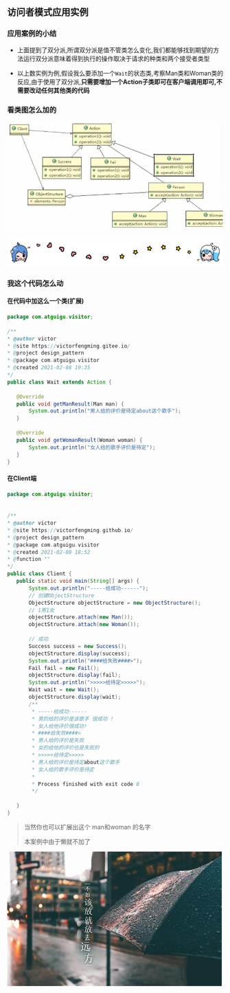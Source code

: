 
## 访问者模式应用实例
 
 ### 应用案例的小结
 
 - 上面提到了双分派,所谓双分派是值不管类怎么变化,我们都能够找到期望的方法运行双分派意味着得到执行的操作取决于请求的种类和两个接受者类型
 
 - 以上数实例为例,假设我么要添加一个`Wait`的状态类,考察Man类和Woman类的反应,由于使用了双分派,**只需要增加一个Action子类即可在客户端调用即可,不需要改动任何其他类的代码**
 
 
 
### 看类图怎么加的
 
 ![](./img/QQ截图20210208193459.png)
 
 

 
![](./img/bilibili_line.png)




 ### 我这个代码怎么动
 #### 在代码中加这么一个类(扩展)
 ```java
package com.atguigu.visitor;

/**
 * @author victor
 * @site https://victorfengming.gitee.io/
 * @project design_pattern
 * @package com.atguigu.visitor
 * @created 2021-02-08 19:35
 */
public class Wait extends Action {

    @Override
    public void getManResult(Man man) {
        System.out.println("男人给的评价是待定about这个歌手");
    }

    @Override
    public void getWomanResult(Woman woman) {
        System.out.println("女人给的歌手评价是待定");
    }
}

```

#### 在Client端


 ```java
package com.atguigu.visitor;


/**
 * @author victor
 * @site https://victorfengming.github.io/
 * @project design_pattern
 * @package com.atguigu.visitor
 * @created 2021-02-08 18:52
 * @function ""
 */
public class Client {
    public static void main(String[] args) {
        System.out.println("-----给成功------");
        // 创建ObjectStructure
        ObjectStructure objectStructure = new ObjectStructure();
        // 1男1女
        objectStructure.attach(new Man());
        objectStructure.attach(new Woman());

        // 成功
        Success success = new Success();
        objectStructure.display(success);
        System.out.println("####给失败####>");
        Fail fail = new Fail();
        objectStructure.display(fail);
        System.out.println(">>>>>给待定>>>>>");
        Wait wait = new Wait();
        objectStructure.display(wait);
        /**
         * -----给成功------
         * 男的给的评价是该歌手 很成功 !
         * 女人给他评价很成功!
         * ####给失败####>
         * 男人给的评价是失败
         * 女的给他的评价也是失败的
         * >>>>>给待定>>>>>
         * 男人给的评价是待定about这个歌手
         * 女人给的歌手评价是待定
         *
         * Process finished with exit code 0
         */

    }
}

```
 
 
 
 
 
 >当然你也可以扩展出这个 man和woman 的名字
>
>本案例中由于懒就不加了
>
>
 
 
 
 
 
 
 
 
 
 
 
 
 
 
 
 
 
 
 
 
 

 
 
 
 
 
 
 
 
 
 
 
 
 
 
 
 
 
 
 
 
 
 
 
 
 
 
 
 
 
 
 
 
  ![](./img/mm/meizi40.jpg)